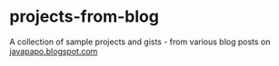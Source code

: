 # projects-from-blog
A collection of sample projects and gists - from various blog posts on [javapapo.blogspot.com](http://javapapo.blogspot.com)
